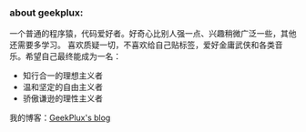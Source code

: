 ### about geekplux:

一个普通的程序猿，代码爱好者。好奇心比别人强一点、兴趣稍微广泛一些，其他还需要多学习。
喜欢质疑一切，不喜欢给自己贴标签，爱好金庸武侠和各类音乐。希望自己最终能成为一名：

- 知行合一的理想主义者
- 温和坚定的自由主义者
- 骄傲谦逊的理性主义者

我的博客：[GeekPlux's blog](http://www.geekplux.com/)
